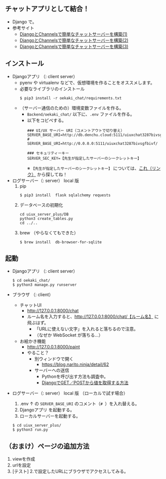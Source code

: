 ## チャットアプリとして結合！
- Django で。
- 参考サイト
  - [DjangoとChannelsで簡単なチャットサーバーを構築(1)](https://blog.fantom.co.jp/2019/06/22/build-a-simple-chat-server-with-django-and-channels-1/)
  - [DjangoとChannelsで簡単なチャットサーバーを構築(2)](https://blog.fantom.co.jp/2019/06/25/build-a-simple-chat-server-with-django-and-channels-2/)
  - [DjangoとChannelsで簡単なチャットサーバーを構築(3)](https://blog.fantom.co.jp/?s=DjangoとChannelsで簡単なチャットサーバーを構築)

## インストール
- Djangoアプリ （: client server）
  - pyenv や virtualenv などで、仮想環境を作ることをオススメします。
  - 必要なライブラリのインストール
      ```
      $ pip3 install -r oekaki_chat/requirements.txt
      ```
  - （サーバー通信のための）環境変数ファイルを作る。
    - `Backend/oekaki_chat/` 以下に、`.env` ファイルを作る。
    - 以下をコピペする。
        ```
        ### UI/UX サーバー URI（コメントアウトで切り替え）
        SERVER_BASE_URI=http://db.denchu.cloud:5111/uiuxchat3287bivsgfbivf/
        # SERVER_BASE_URI=http://0.0.0.0:5111/uiuxchat3287bivsgfbivf/

        ### セキュリティーキー
        SERVER_SEC_KEY=【先生が指定したサーバーのシークレットキー】
        ```
        ※ `【先生が指定したサーバーのシークレットキー】` については、[これ（リンク）](https://docs.google.com/document/d/16G-jLETGIhoDTcXDRJ09JstqPZSIeirozg8-6A02BAE/edit) から探してね！
- ログサーバー（: server） local 版
  1. pip
      ```
      $ pip3 install  flask sqlalchemy requests
      ```
  2. データベースの初期化
      ```
      cd uiux_server_plus/DB
      python3 create_tables.py
      cd ../..
      ```
  3. brew （やらなくてもできた）
      ```
      $ brew install  db-browser-for-sqlite
      ```


## 起動
- Djangoアプリ （: client server）
    ```
    $ cd oekaki_chat/
    $ python3 manage.py runserver
    ```
- ブラウザ （: client）
  - チャットUI
    - http://127.0.0.1:8000/chat
    - ルーム名を入力すると、http://127.0.0.1:8000/chat/【ルーム名】 に飛ぶはず。
      - 「URLに使えない文字」を入れると落ちるので注意。
      - （なぜか WebSocket が落ちる...）
  - お絵かき機能
    - http://127.0.0.1:8000/paint
    - やること？
      - 別ウィンドウで開く
        - https://blog.narito.ninja/detail/62
      - サーバーへの送信
        - Pythonを呼び出す方法も調査中。
        - [DjangoでGET／POSTから値を取得する方法](https://intellectual-curiosity.tokyo/2019/02/27/DjangoでGET／POSTから値を取得する方法)

- ログサーバー（: server） local 版
  （ローカルで試す場合）
  1. .env ↑ の `SERVER_BASE_URI` のコメント（`# `）を入れ替える。
  2. Djangoアプリ を起動する。
  3. ローカルサーバーを起動する。
    ```
    $ cd uiux_server_plus/
    $ python3 run.py
    ```




## （おまけ）ページの追加方法
1. viewを作成
2. urlを設定
3. [テスト] 2.で設定したURLにブラウザでアクセスしてみる。

